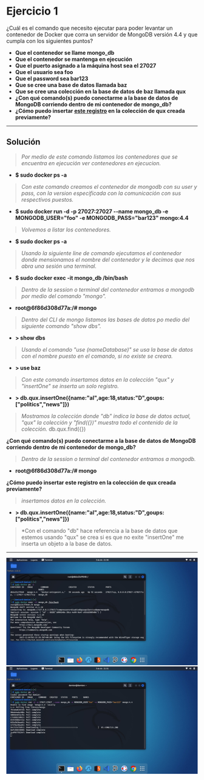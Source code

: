 # Ejercicio 1
¿Cuál es el comando que necesito ejecutar para poder levantar un contenedor de Docker que corra un servidor de MongoDB versión 4.4 y que cumpla con los siguientes puntos?
- **Que el contenedor se llame mongo_db**
- **Que el contenedor se mantenga en ejecución**
- **Que el puerto asignado a la máquina host sea el 27027**
- **Que el usuario sea foo**
- **Que el password sea bar123**
- **Que se cree una base de datos llamada baz**
- **Que se cree una colección en la base de datos de baz llamada qux**
- **¿Con qué comando(s) puedo conectarme a la base de datos de MongoDB corriendo      dentro de mi contenedor de mongo_db?**
- **¿Cómo puedo insertar [este registro](https://github.com/AnhellO/DAS_Sistemas/blob/development/Ago-Dic-2021/Pr%C3%A1cticas/2do%20Parcial/Pr%C3%A1ctica%202/mongodb-registro.png) en la colección de qux creada previamente?**
___
## Solución ##
>*Por medio de este comando listamos los contenedores que se encuentra en ejecución ver contenedores en ejecucion.*
- **$ sudo docker ps -a**

>*Con este comando creamos el contenedor de mongodb con su user y pass, con la version especificada con la comunicación con sus respectivos puestos.*
- **$ sudo docker run -d -p 27027:27027 --name mongo_db -e MONGODB_USER="foo" -e MONGODB_PASS="bar123" mongo:4.4**

>*Volvemos a listar los contenedores.*
- **$ sudo docker ps -a**

>*Usando la siguiente line de comando ejecutamos el contenedor donde mensionamos el nombre del contenedor y le decimos que nos abra una sesión una terminal.*
- **$ sudo docker exec -it mongo_db /bin/bash**

>*Dentro de la session o terminal del contenedor entramos a mongodb por medio del comando "mongo".*
- **root@6f86d308d77a:/# mongo**

>*Dentro del CLI de mongo listamos las bases de datos po medio del siguiente comando "show dbs".*
- **> show dbs**

>*Usando el comando "use (nameDatabase)" se usa la base de datos con el nombre puesto en el comando, si no existe se creara.*
- **> use baz**

>*Con este comando insertamos datos en la colección "qux" y "insertOne" se inserta un solo registro.*
- **> db.qux.insertOne({name:"al",age:18,status:"D",goups:["politics","news"]})**

>*Mostramos la colección donde "db" indica la base de datos actual, "qux" la colección y "find({})" muestra todo el contenido de la colección.*
> db.qux.find({})

**¿Con qué comando(s) puedo conectarme a la base de datos de MongoDB corriendo dentro de mi contenedor de mongo_db?**
> *Dentro de la session o terminal del contenedor entramos a mongodb.*
- **root@6f86d308d77a:/# mongo**

**¿Cómo puedo insertar este registro en la colección de qux creada previamente?**
>*insertamos datos en la colección.*

- **> db.qux.insertOne({name:"al",age:18,status:"D",goups:["politics","news"]})**

>*Con el comando "db" hace referencia a la base de datos que estemos usando "qux" se crea si es que no exite "insertOne" me inserta un objeto a la base de datos.
___
![Creación del contenedor r](imagen1.png)
![Iniciando los comandos ](imagen2.png)



